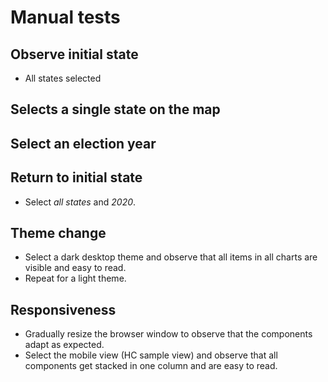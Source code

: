 
# Manual tests

## Observe initial state
* All states selected 

## Selects a single state on the map

## Select an election year

## Return to initial state
* Select _all states_ and _2020_.

## Theme change
* Select a dark desktop theme and observe that all items in all charts are visible and easy to read.
* Repeat for a light theme.

## Responsiveness
* Gradually resize the browser window to observe that the components adapt as expected.
* Select the mobile view (HC sample view) and observe that all components get stacked in one column and are easy to read.
